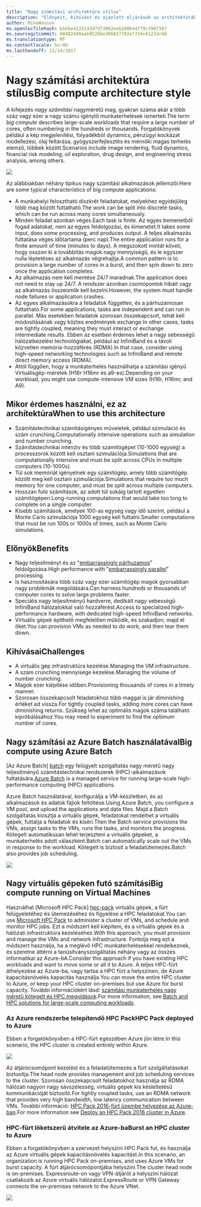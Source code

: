 ```yaml
---
title: "Nagy számítási architektúra stílus"
description: "Előnyeit, kihívást és ajánlott eljárások az architektúrák nagy számítási ismerteti az Azure-on"
author: MikeWasson
ms.openlocfilehash: b16be4133143d7d73062eeb280b44779c390f387
ms.sourcegitcommit: b0482d49aab0526be386837702e7724c61232c60
ms.translationtype: MT
ms.contentlocale: hu-HU
ms.lasthandoff: 11/14/2017
---
```

# <a name="big-compute-architecture-style"></a><span data-ttu-id="09424-103">Nagy számítási architektúra stílus</span><span class="sxs-lookup"><span data-stu-id="09424-103">Big compute architecture style</span></span>

<span data-ttu-id="09424-104">A kifejezés *nagy számítási* nagyméretű mag, gyakran száma akár a több száz vagy ezer a nagy számú igénylő munkaterhelések ismerteti.</span><span class="sxs-lookup"><span data-stu-id="09424-104">The term *big compute* describes large-scale workloads that require a large number of cores, often numbering in the hundreds or thousands.</span></span> <span data-ttu-id="09424-105">Forgatókönyvek például a kép megjelenítési, folyadékból dynamics, pénzügyi kockázat modellezési, olaj feltárása, gyógyszerfejlesztés és mérnöki magas terhelés elemző, többek között.</span><span class="sxs-lookup"><span data-stu-id="09424-105">Scenarios include image rendering, fluid dynamics, financial risk modeling, oil exploration, drug design, and engineering stress analysis, among others.</span></span>

![](./images/big-compute-logical.png)

<span data-ttu-id="09424-106">Az alábbiakban néhány tipikus nagy számítási alkalmazások jellemzői:</span><span class="sxs-lookup"><span data-stu-id="09424-106">Here are some typical characteristics of big compute applications:</span></span>

- <span data-ttu-id="09424-107">A munkahelyi felosztható diszkrét feladatokat, melyekhez egyidejűleg több mag között futtatható.</span><span class="sxs-lookup"><span data-stu-id="09424-107">The work can be split into discrete tasks, which can be run across many cores simultaneously.</span></span>
- <span data-ttu-id="09424-108">Minden feladat azonban véges.</span><span class="sxs-lookup"><span data-stu-id="09424-108">Each task is finite.</span></span> <span data-ttu-id="09424-109">Az egyes bemenetből fogad adatokat, nem az egyes feldolgozási, és kimenetet.</span><span class="sxs-lookup"><span data-stu-id="09424-109">It takes some input, does some processing, and produces output.</span></span> <span data-ttu-id="09424-110">A teljes alkalmazás futtatása véges időtartama (perc nap).</span><span class="sxs-lookup"><span data-stu-id="09424-110">The entire application runs for a finite amount of time (minutes to days).</span></span> <span data-ttu-id="09424-111">A megszokott mintát követi, hogy osszon ki a továbbítás magok nagy mennyiségű, és le egyszer nulla léptetéses az alkalmazás végrehajtja.</span><span class="sxs-lookup"><span data-stu-id="09424-111">A common pattern is to provision a large number of cores in a burst, and then spin down to zero once the application completes.</span></span> 
- <span data-ttu-id="09424-112">Az alkalmazás nem kell mentése 24/7 maradnak.</span><span class="sxs-lookup"><span data-stu-id="09424-112">The application does not need to stay up 24/7.</span></span> <span data-ttu-id="09424-113">A rendszer azonban csomópontok hibáit vagy az alkalmazás összeomlik kell kezelni.</span><span class="sxs-lookup"><span data-stu-id="09424-113">However, the system must handle node failures or application crashes.</span></span>
- <span data-ttu-id="09424-114">Az egyes alkalmazásokra a feladatok független, és a párhuzamosan futtatható.</span><span class="sxs-lookup"><span data-stu-id="09424-114">For some applications, tasks are independent and can run in parallel.</span></span> <span data-ttu-id="09424-115">Más esetekben feladatok szorosan összekapcsolt, tehát kell módosításának vagy köztes eredmények exchange.</span><span class="sxs-lookup"><span data-stu-id="09424-115">In other cases, tasks are tightly coupled, meaning they must interact or exchange intermediate results.</span></span> <span data-ttu-id="09424-116">Ebben az esetben érdemes lehet a nagy sebességű hálózatkezelési technológiákat, például az InfiniBand és a távoli közvetlen memória-hozzáférés (RDMA).</span><span class="sxs-lookup"><span data-stu-id="09424-116">In that case, consider using high-speed networking technologies such as InfiniBand and remote direct memory access (RDMA).</span></span> 
- <span data-ttu-id="09424-117">Attól függően, hogy a munkaterhelés használhatja a számítási igényű Virtuálisgép-méretek (H16r H16mr és a9-es).</span><span class="sxs-lookup"><span data-stu-id="09424-117">Depending on your workload, you might use compute-intensive VM sizes (H16r, H16mr, and A9).</span></span>

## <a name="when-to-use-this-architecture"></a><span data-ttu-id="09424-118">Mikor érdemes használni, ez az architektúra</span><span class="sxs-lookup"><span data-stu-id="09424-118">When to use this architecture</span></span>

- <span data-ttu-id="09424-119">Számítástechnikai számításigényes műveletek, például szimuláció és szám crunching.</span><span class="sxs-lookup"><span data-stu-id="09424-119">Computationally intensive operations such as simulation and number crunching.</span></span>
- <span data-ttu-id="09424-120">Számítástechnikai intenzív és több számítógépet (10-1000 egység) a processzorok között kell osztani szimulációja.</span><span class="sxs-lookup"><span data-stu-id="09424-120">Simulations that are computationally intensive and must be split across CPUs in multiple computers (10-1000s).</span></span>
- <span data-ttu-id="09424-121">Túl sok memóriát igényelnek egy számítógép, amely több számítógép között meg kell osztani szimulációja.</span><span class="sxs-lookup"><span data-stu-id="09424-121">Simulations that require too much memory for one computer, and must be split across multiple computers.</span></span>
- <span data-ttu-id="09424-122">Hosszan futó számítások, az adott túl sokáig tartott egyetlen számítógépen.</span><span class="sxs-lookup"><span data-stu-id="09424-122">Long-running computations that would take too long to complete on a single computer.</span></span>
- <span data-ttu-id="09424-123">Kisebb számítások, amelyek 100-as egység vagy idő szerint, például a Monte Carlo szimulációja 1000 egység kell futtatni.</span><span class="sxs-lookup"><span data-stu-id="09424-123">Smaller computations that must be run 100s or 1000s of times, such as Monte Carlo simulations.</span></span>

## <a name="benefits"></a><span data-ttu-id="09424-124">Előnyök</span><span class="sxs-lookup"><span data-stu-id="09424-124">Benefits</span></span>

- <span data-ttu-id="09424-125">Nagy teljesítményt és az "[embarrassingly párhuzamos][embarrassingly-parallel]" feldolgozása.</span><span class="sxs-lookup"><span data-stu-id="09424-125">High performance with "[embarrassingly parallel][embarrassingly-parallel]" processing.</span></span>
- <span data-ttu-id="09424-126">Is hasznosítására több száz vagy ezer számítógép magok gyorsabban nagy problémák megoldására.</span><span class="sxs-lookup"><span data-stu-id="09424-126">Can harness hundreds or thousands of computer cores to solve large problems faster.</span></span>
- <span data-ttu-id="09424-127">Speciális nagy teljesítményű hardverre, dedikált nagy sebességű InfiniBand hálózatokkal való hozzáférést.</span><span class="sxs-lookup"><span data-stu-id="09424-127">Access to specialized high-performance hardware, with dedicated high-speed InfiniBand networks.</span></span>
- <span data-ttu-id="09424-128">Virtuális gépek építhető megfelelően működik, és szakadjon, majd el őket.</span><span class="sxs-lookup"><span data-stu-id="09424-128">You can provision VMs as needed to do work, and then tear them down.</span></span> 

## <a name="challenges"></a><span data-ttu-id="09424-129">Kihívásai</span><span class="sxs-lookup"><span data-stu-id="09424-129">Challenges</span></span>

- <span data-ttu-id="09424-130">A virtuális gép infrastruktúra kezelése.</span><span class="sxs-lookup"><span data-stu-id="09424-130">Managing the VM infrastructure.</span></span>
- <span data-ttu-id="09424-131">A szám crunching mennyisége kezelése.</span><span class="sxs-lookup"><span data-stu-id="09424-131">Managing the volume of number crunching.</span></span> 
- <span data-ttu-id="09424-132">Magok ezer kiépítése időben.</span><span class="sxs-lookup"><span data-stu-id="09424-132">Provisioning thousands of cores in a timely manner.</span></span>
- <span data-ttu-id="09424-133">Szorosan összekapcsolt feladatokhoz több maggal is jár diminishing értéket ad vissza.</span><span class="sxs-lookup"><span data-stu-id="09424-133">For tightly coupled tasks, adding more cores can have diminishing returns.</span></span> <span data-ttu-id="09424-134">Szükség lehet az optimális magok száma található kipróbálásához.</span><span class="sxs-lookup"><span data-stu-id="09424-134">You may need to experiment to find the optimum number of cores.</span></span>

## <a name="big-compute-using-azure-batch"></a><span data-ttu-id="09424-135">Nagy számítási az Azure Batch használatával</span><span class="sxs-lookup"><span data-stu-id="09424-135">Big compute using Azure Batch</span></span>

<span data-ttu-id="09424-136">[Az Azure Batch] [ batch] egy felügyelt szolgáltatás nagy méretű nagy teljesítményű számítástechnikai rendszerek (HPC)-alkalmazások futtatására.</span><span class="sxs-lookup"><span data-stu-id="09424-136">[Azure Batch][batch] is a managed service for running large-scale high-performance computing (HPC) applications.</span></span>

<span data-ttu-id="09424-137">Azure Batch használatával, konfigurálja a VM-készletben, és az alkalmazások és adatok fájlok feltöltése.</span><span class="sxs-lookup"><span data-stu-id="09424-137">Using Azure Batch, you configure a VM pool, and upload the applications and data files.</span></span> <span data-ttu-id="09424-138">Majd a Batch szolgáltatás kiosztja a virtuális gépek, feladatokat rendelhet a virtuális gépek, futtatja a feladatok és kíséri.</span><span class="sxs-lookup"><span data-stu-id="09424-138">Then the Batch service provisions the VMs, assign tasks to the VMs, runs the tasks, and monitors the progress.</span></span> <span data-ttu-id="09424-139">Kötegelt automatikusan lehet terjeszteni a virtuális gépeket, a munkaterhelés adott válaszként.</span><span class="sxs-lookup"><span data-stu-id="09424-139">Batch can automatically scale out the VMs in response to the workload.</span></span> <span data-ttu-id="09424-140">Kötegelt is biztosít a feladatütemezés.</span><span class="sxs-lookup"><span data-stu-id="09424-140">Batch also provides job scheduling.</span></span>

![](./images/big-compute-batch.png) 

## <a name="big-compute-running-on-virtual-machines"></a><span data-ttu-id="09424-141">Nagy virtuális gépeken futó számítási</span><span class="sxs-lookup"><span data-stu-id="09424-141">Big compute running on Virtual Machines</span></span>

<span data-ttu-id="09424-142">Használhat [Microsoft HPC Pack] [ hpc-pack] virtuális gépek, a fürt felügyeletéhez és ütemezéséhez és figyelése a HPC feladatokat.</span><span class="sxs-lookup"><span data-stu-id="09424-142">You can use [Microsoft HPC Pack][hpc-pack] to administer a cluster of VMs, and schedule and monitor HPC jobs.</span></span> <span data-ttu-id="09424-143">Ezt a módszert kell kiépíteni, és a virtuális gépek és a hálózati infrastruktúra kezeléséhez.</span><span class="sxs-lookup"><span data-stu-id="09424-143">With this approach, you must provision and manage the VMs and network infrastructure.</span></span> <span data-ttu-id="09424-144">Fontolja meg ezt a módszert használja, ha a meglévő HPC munkaterhelésekkel rendelkeznek, és szeretne áttérni a tanúsítványszolgáltatás néhány vagy az összes informatikai az Azure-bA.</span><span class="sxs-lookup"><span data-stu-id="09424-144">Consider this approach if you have existing HPC workloads and want to move some or all it to Azure.</span></span> <span data-ttu-id="09424-145">A teljes HPC-fürt áthelyezése az Azure-ba, vagy tartsa a HPC fürt a helyszínen, de Azure kapacitásnövelés kapacitás használja.</span><span class="sxs-lookup"><span data-stu-id="09424-145">You can move the entire HPC cluster to Azure, or keep your HPC cluster on-premises but use Azure for burst capacity.</span></span> <span data-ttu-id="09424-146">További információkért lásd: [számítási munkaterhelés nagy méretű kötegelt és HPC megoldások][batch-hpc-solutions].</span><span class="sxs-lookup"><span data-stu-id="09424-146">For more information, see [Batch and HPC solutions for large-scale computing workloads][batch-hpc-solutions].</span></span>

### <a name="hpc-pack-deployed-to-azure"></a><span data-ttu-id="09424-147">Az Azure rendszerbe telepítendő HPC Pack</span><span class="sxs-lookup"><span data-stu-id="09424-147">HPC Pack deployed to Azure</span></span>

<span data-ttu-id="09424-148">Ebben a forgatókönyvben a HPC-fürt egészében Azure jön létre.</span><span class="sxs-lookup"><span data-stu-id="09424-148">In this scenario, the HPC cluster is created entirely within Azure.</span></span>

![](./images/big-compute-iaas.png) 
 
<span data-ttu-id="09424-149">Az átjárócsomópont kezelést és a feladatütemezés a fürt szolgáltatásokat biztosítja.</span><span class="sxs-lookup"><span data-stu-id="09424-149">The head node provides management and job scheduling services to the cluster.</span></span> <span data-ttu-id="09424-150">Szorosan összekapcsolt feladatokhoz használja az RDMA hálózati nagyon nagy sávszélesség, virtuális gépek kis késleltetésű kommunikációját biztosító.</span><span class="sxs-lookup"><span data-stu-id="09424-150">For tightly coupled tasks, use an RDMA network that provides very high bandwidth, low latency communication between VMs.</span></span> <span data-ttu-id="09424-151">További információ: [HPC Pack 2016-fürt üzembe helyezése az Azure-ban][deploy-hpc-azure].</span><span class="sxs-lookup"><span data-stu-id="09424-151">For more information see [Deploy an HPC Pack 2016 cluster in Azure][deploy-hpc-azure].</span></span>

### <a name="burst-an-hpc-cluster-to-azure"></a><span data-ttu-id="09424-152">HPC-fürt löketszerű átvitele az Azure-ba</span><span class="sxs-lookup"><span data-stu-id="09424-152">Burst an HPC cluster to Azure</span></span>

<span data-ttu-id="09424-153">Ebben a forgatókönyvben a szervezet helyszíni HPC Pack fut, és használja az Azure virtuális gépek kapacitásnövelés kapacitást.</span><span class="sxs-lookup"><span data-stu-id="09424-153">In this scenario, an organization is running HPC Pack on-premises, and uses Azure VMs for burst capacity.</span></span> <span data-ttu-id="09424-154">A fürt átjárócsomópontjába helyszíni.</span><span class="sxs-lookup"><span data-stu-id="09424-154">The cluster head node is on-premises.</span></span> <span data-ttu-id="09424-155">Expressroute-on vagy VPN-átjárót a helyszíni hálózat csatlakozik az Azure virtuális hálózatot.</span><span class="sxs-lookup"><span data-stu-id="09424-155">ExpressRoute or VPN Gateway connects the on-premises network to the Azure VNet.</span></span>

![](./images/big-compute-hybrid.png) 


[batch]: /azure/batch/
[batch-hpc-solutions]: /azure/batch/batch-hpc-solutions
[deploy-hpc-azure]: /azure/virtual-machines/windows/hpcpack-2016-cluster
[embarrassingly-parallel]: https://en.wikipedia.org/wiki/Embarrassingly_parallel
[hpc-pack]: https://technet.microsoft.com/library/cc514029

 
